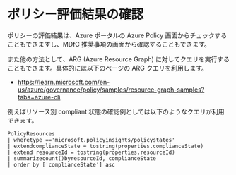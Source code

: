 # ポリシー評価結果の確認

ポリシーの評価結果は、Azure ポータルの Azure Policy 画面からチェックすることもできますし、MDfC 推奨事項の画面から確認することもできます。

また他の方法として、ARG (Azure Resource Graph) に対してクエリを実行することもできます。具体的には以下のページの ARG クエリを利用します。

- https://learn.microsoft.com/en-us/azure/governance/policy/samples/resource-graph-samples?tabs=azure-cli
 
例えばリソース別 compliant 状態の確認例としては以下のようなクエリが利用できます。

```ARG
PolicyResources
| wheretype =='microsoft.policyinsights/policystates'
| extendcomplianceState = tostring(properties.complianceState)
| extend resourceId = tostring(properties.resourceId)
| summarizecount()byresourceId, complianceState
| order by ['complianceState'] asc
```
